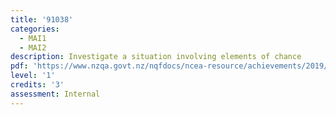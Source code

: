 ```yaml
---
title: '91038'
categories:
  - MAI1
  - MAI2
description: Investigate a situation involving elements of chance
pdf: 'https://www.nzqa.govt.nz/nqfdocs/ncea-resource/achievements/2019/as91038.pdf'
level: '1'
credits: '3'
assessment: Internal
---
```


